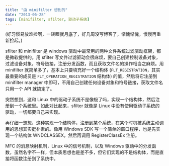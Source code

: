 ```yaml
---
title: "由 minifilter 想到的"
date: "2013-06-28"
tags: [minifilter, sfilter, 驱动子系统]
---
```


(好习惯易放难捡啊，一转眼就月底了，好几周没写博客了，惭愧惭愧，慢慢再重新捡起。)

sfilter 和 minifilter 是 windows 驱动中最常用的两种文件系统过滤驱动框架，都是微软提供的。用 sfilter 写文件过滤驱动会很麻烦，要自己创建控制设备对象，过滤设备对象，符号链接，注册分发函数，而且获取文件名的操作相当之麻烦。用 minifilter 就简单多了，基本上只要填充好一个结构体 (`FLT_REGISTRATION`，其实最重要的成员是 `FLT_OPERATION_REGISTRATION` 结构体) 的值，然后将它注册到 minifilter manager 中即可，不用自己创建任何设备对象和符号链接，获取文件名只用一个 API 就搞定了。

突然想到，这和 Linux 中的驱动子系统不是像极了吗，实现一个结构体，然后注册到一个系统里。如此对比起来，sfilter 就像是 Linux 中没有使用驱动子系统的驱动，一切都要自己来实现。

再仔细一想想，这种实现一个结构体，注册到某个系统，在某个时机被系统主动调用的思想其实挺朴素的。像用 Windows SDK 写一个简单的窗口程序，也是先实现一个结构体 WNDCLASSEX，然后再调用 RegisterClassEx 注册。

MFC 的消息映射机制，Linux 中的信号机制，以及 Windows 驱动中的分发函数，虽然名字不一样，但本质思想也是差不多，但它们实现的不是结构体，而是直接将函数注册到了系统中。
